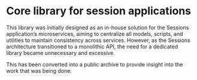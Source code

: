 # Core library for session applications

This library was initially designed as an in-house solution for the Sessions application’s microservices, aiming to centralize all models, scripts, and utilities to maintain consistency across services. However, as the Sessions architecture transitioned to a monolithic API, the need for a dedicated library became unnecessary and excessive.

This has been converted into a public archive to provide insight into the work that was being done.
